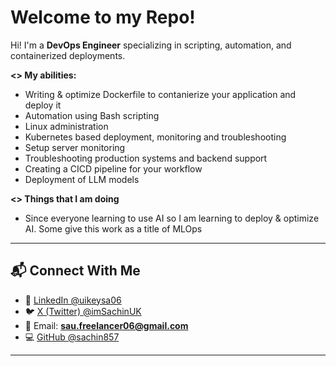 # Welcome to my Repo!

Hi! I'm a **DevOps Engineer**  specializing in scripting, automation, and containerized deployments.

**<> My abilities:**

- Writing & optimize Dockerfile to contanierize your application and deploy it
- Automation using Bash scripting
- Linux administration 
- Kubernetes based deployment, monitoring and troubleshooting
- Setup server monitoring 
- Troubleshooting production systems and backend support
- Creating a CICD pipeline for your workflow
- Deployment of LLM models

**<> Things that I am doing**

- Since everyone learning to use AI so I am learning to deploy & optimize AI. Some give this work as a title of MLOps 

---

## 📬 Connect With Me

* 💼 [LinkedIn @uikeysa06](https://www.linkedin.com/in/uikeysa06/)
* 🐦 [X (Twitter) @imSachinUK](https://x.com/imSachinUK)
* 📧 Email: **[sau.freelancer06@gmail.com](mailto:sau.freelancer06@gmail.com)**
* 💻 [GitHub @sachin857](https://github.com/sachin857)

---
